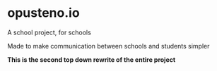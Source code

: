 # opusteno.io

A school project, for schools

Made to make communication between schools and students simpler 

**This is the second top down rewrite of the entire project**
